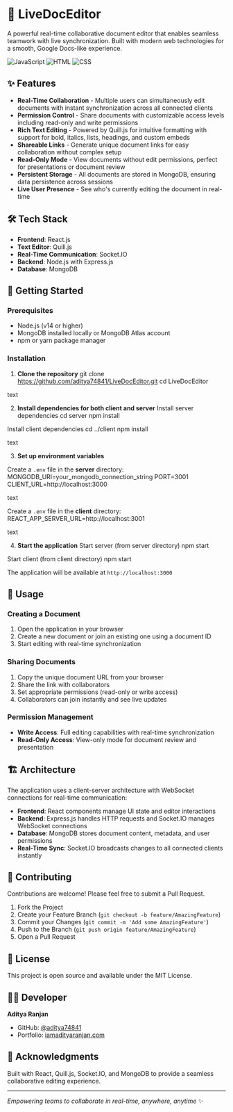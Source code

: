 # 📝 LiveDocEditor

A powerful real-time collaborative document editor that enables seamless teamwork with live synchronization. Built with modern web technologies for a smooth, Google Docs-like experience.

![JavaScript](https://img.shields.io/badge/JavaScript-95.3%25-yellow)
![HTML](https://img.shields.io/badge/HTML-3.0%25-orange)
![CSS](https://img.shields.io/badge/CSS-1.7%25-blue)

## ✨ Features

- **Real-Time Collaboration** - Multiple users can simultaneously edit documents with instant synchronization across all connected clients
- **Permission Control** - Share documents with customizable access levels including read-only and write permissions
- **Rich Text Editing** - Powered by Quill.js for intuitive formatting with support for bold, italics, lists, headings, and custom embeds
- **Shareable Links** - Generate unique document links for easy collaboration without complex setup
- **Read-Only Mode** - View documents without edit permissions, perfect for presentations or document review
- **Persistent Storage** - All documents are stored in MongoDB, ensuring data persistence across sessions
- **Live User Presence** - See who's currently editing the document in real-time

## 🛠️ Tech Stack

- **Frontend**: React.js
- **Text Editor**: Quill.js
- **Real-Time Communication**: Socket.IO
- **Backend**: Node.js with Express.js
- **Database**: MongoDB

## 🚀 Getting Started

### Prerequisites

- Node.js (v14 or higher)
- MongoDB installed locally or MongoDB Atlas account
- npm or yarn package manager

### Installation

1. **Clone the repository**
git clone https://github.com/aditya74841/LiveDocEditor.git
cd LiveDocEditor

text

2. **Install dependencies for both client and server**
Install server dependencies
cd server
npm install

Install client dependencies
cd ../client
npm install

text

3. **Set up environment variables**

Create a `.env` file in the **server** directory:
MONGODB_URI=your_mongodb_connection_string
PORT=3001
CLIENT_URL=http://localhost:3000

text

Create a `.env` file in the **client** directory:
REACT_APP_SERVER_URL=http://localhost:3001

text

4. **Start the application**
Start server (from server directory)
npm start

Start client (from client directory)
npm start



The application will be available at `http://localhost:3000`

## 📖 Usage

### Creating a Document
1. Open the application in your browser
2. Create a new document or join an existing one using a document ID
3. Start editing with real-time synchronization

### Sharing Documents
1. Copy the unique document URL from your browser
2. Share the link with collaborators
3. Set appropriate permissions (read-only or write access)
4. Collaborators can join instantly and see live updates

### Permission Management
- **Write Access**: Full editing capabilities with real-time synchronization
- **Read-Only Access**: View-only mode for document review and presentation

## 🏗️ Architecture

The application uses a client-server architecture with WebSocket connections for real-time communication:

- **Frontend**: React components manage UI state and editor interactions
- **Backend**: Express.js handles HTTP requests and Socket.IO manages WebSocket connections
- **Database**: MongoDB stores document content, metadata, and user permissions
- **Real-Time Sync**: Socket.IO broadcasts changes to all connected clients instantly

## 🤝 Contributing

Contributions are welcome! Please feel free to submit a Pull Request.

1. Fork the Project
2. Create your Feature Branch (`git checkout -b feature/AmazingFeature`)
3. Commit your Changes (`git commit -m 'Add some AmazingFeature'`)
4. Push to the Branch (`git push origin feature/AmazingFeature`)
5. Open a Pull Request

## 📄 License

This project is open source and available under the MIT License.

## 👨‍💻 Developer

**Aditya Ranjan**
- GitHub: [@aditya74841](https://github.com/aditya74841)
- Portfolio: [iamadityaranjan.com](https://iamadityaranjan.com)

## 🙏 Acknowledgments

Built with React, Quill.js, Socket.IO, and MongoDB to provide a seamless collaborative editing experience.

---

*Empowering teams to collaborate in real-time, anywhere, anytime* ✨
